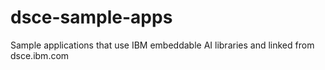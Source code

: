 # dsce-sample-apps
Sample applications that use IBM embeddable AI libraries and linked from dsce.ibm.com
